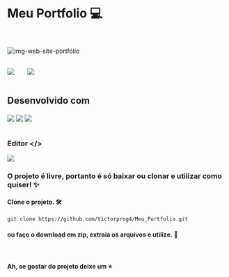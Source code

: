 # Meu Portfolio 💻

<br>

![img-web-site-portfólio](https://user-images.githubusercontent.com/100080203/222204141-33432736-eb0c-4137-b1c3-59c403795212.png)
<br><br>

<div>

</div> 
<a href="https://www.behance.net/gallery/163125511/Meu-Portfolio" style="margin-right: 30px"><img src="https://user-images.githubusercontent.com/100080203/222310333-7c757c2c-aded-440c-8b97-f4d965f128dd.png"></a><a href="https://victorhugo.tech/"><img src="https://user-images.githubusercontent.com/100080203/222313084-f4ad9719-433e-4b44-8633-27f3480aec8a.png"></a>
<div><br>
<h2>
  Desenvolvido com
</h2>
  <img align="center" src="https://img.shields.io/badge/JavaScript-F7DF1E?style=for-the-badge&logo=javascript&logoColor=black">
  <img align="center" src="https://img.shields.io/badge/HTML-E34E26?style=for-the-badge&logo=html5&logoColor=white" />
  <img align="center" src="https://img.shields.io/badge/Sass-CC6699?style=for-the-badge&logo=sass&logoColor=white" />
</div><br>

### Editor </>
<img align="center" src="https://img.shields.io/badge/Visual_Studio_Code-0078D4?style=for-the-badge&logo=visual%20studio%20code&logoColor=white" />

<br>

### O projeto é livre, portanto é só baixar ou clonar e utilizar como quiser! ✨

#### Clone o projeto. 🛠️
`git clone https://github.com/Victorprog4/Meu_Portfolio.git`

#### ou faço o download em zip, extraia os arquivos e utilize. 📁
<br>

#### Ah, se gostar do projeto deixe um ⭐
